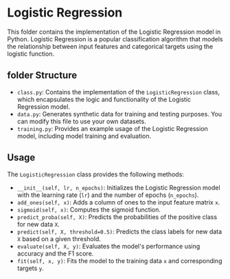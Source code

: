 # Logistic Regression

This folder contains the implementation of the Logistic Regression model in Python. Logistic Regression is a popular classification algorithm that models the relationship between input features and categorical targets using the logistic function.

## folder Structure

- `class.py`: Contains the implementation of the `LogisticRegression` class, which encapsulates the logic and functionality of the Logistic Regression model.
- `data.py`: Generates synthetic data for training and testing purposes. You can modify this file to use your own datasets.
- `training.py`: Provides an example usage of the Logistic Regression model, including model training and evaluation.
## Usage

The `LogisticRegression` class provides the following methods:

- `__init__(self, lr, n_epochs)`: Initializes the Logistic Regression model with the learning rate (`lr`) and the number of epochs (`n_epochs`).
- `add_ones(self, x)`: Adds a column of ones to the input feature matrix `x`.
- `sigmoid(self, x)`: Computes the sigmoid function.
- `predict_proba(self, X)`: Predicts the probabilities of the positive class for new data `X`.
- `predict(self, X, threshold=0.5)`: Predicts the class labels for new data `X` based on a given threshold.
- `evaluate(self, X, y)`: Evaluates the model's performance using accuracy and the F1 score.
- `fit(self, x, y)`: Fits the model to the training data `x` and corresponding targets `y`.